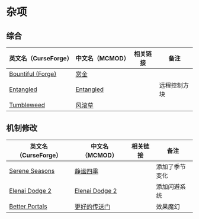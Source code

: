 # 杂项

## 综合

| 英文名（CurseForge）                                                        | 中文名（MCMOD）                                   | 相关链接 | 备注         |
| --------------------------------------------------------------------------- | ------------------------------------------------- | -------- | ------------ |
| [Bountiful (Forge)](https://www.curseforge.com/minecraft/mc-mods/bountiful) | [赏金](https://www.mcmod.cn/class/2657.html)      |          |              |
| [Entangled](https://www.curseforge.com/minecraft/mc-mods/entangled)         | [Entangled](https://www.mcmod.cn/class/5939.html) |          | 远程控制方块 |
| [Tumbleweed](https://www.curseforge.com/minecraft/mc-mods/tumbleweed)       | [风滚草](https://www.mcmod.cn/class/1880.html)    |          |              |

## 机制修改

| 英文名（CurseForge）                                                          | 中文名（MCMOD）                                        | 相关链接 | 备注           |
| ----------------------------------------------------------------------------- | ------------------------------------------------------ | -------- | -------------- |
| [Serene Seasons](https://www.curseforge.com/minecraft/mc-mods/serene-seasons) | [静谧四季](https://www.mcmod.cn/class/1132.html)       |          | 添加了季节变化 |
| [Elenai Dodge 2](https://www.curseforge.com/minecraft/mc-mods/elenai-dodge-2) | [Elenai Dodge 2](https://www.mcmod.cn/class/3835.html) |          | 添加闪避系统   |
| [Better Portals](https://www.curseforge.com/minecraft/mc-mods/betterportals)  | [更好的传送门](https://www.mcmod.cn/class/1761.html)   |          | 效果魔幻       |
